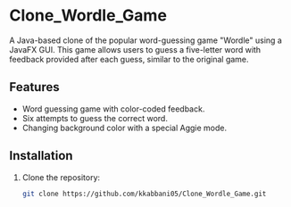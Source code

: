 # Clone_Wordle_Game

A Java-based clone of the popular word-guessing game "Wordle" using a JavaFX GUI. This game allows users to guess a five-letter word with feedback provided after each guess, similar to the original game.

## Features
- Word guessing game with color-coded feedback.
- Six attempts to guess the correct word.
- Changing background color with a special Aggie mode. 

## Installation

1. Clone the repository:
   ```bash
   git clone https://github.com/kkabbani05/Clone_Wordle_Game.git

